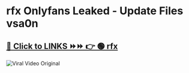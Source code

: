
 # rfx Onlyfans Leaked - Update Files vsa0n

## <h2><a href="https://clipsfans.com/rfx&ref=git">🔗 Click to LINKS ⏩⏩ 👉 🟢 rfx </a></h2>

<a href="https://clipsfans.com/rfx&ref=git" rel="nofollow" data-target="animated-image.originalLink"><img src="https://i.ibb.co.com/xMMVF88/686577567.gif" alt="Viral Video Original" style="max-width: 100%; display: inline-block;" data-target="animated-image.originalImage"></a>

